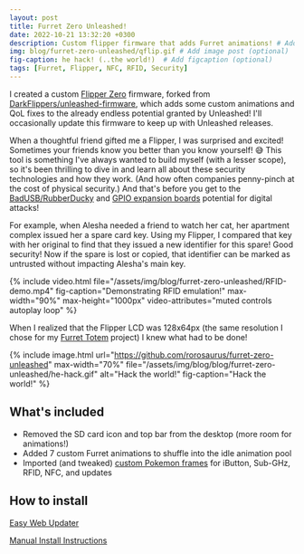 ```yaml
---
layout: post
title: Furret Zero Unleashed!
date: 2022-10-21 13:32:20 +0300
description: Custom flipper firmware that adds Furret animations! # Add post description (optional)
img: blog/furret-zero-unleashed/qflip.gif # Add image post (optional)
fig-caption: he hack! (..the world!)  # Add figcaption (optional)
tags: [Furret, Flipper, NFC, RFID, Security]
---
```


I created a custom [Flipper Zero](https://flipperzero.one/) firmware, forked from [DarkFlippers/unleashed-firmware](https://github.com/DarkFlippers/unleashed-firmware), which adds some custom animations and QoL fixes to the already endless potential granted by Unleashed! I'll occasionally update this firmware to keep up with Unleashed releases.

When a thoughtful friend gifted me a Flipper, I was surprised and excited! Sometimes your friends know you better than you know yourself! 😅 This tool is something I've always wanted to build myself (with a lesser scope), so it's been thrilling to dive in and learn all about these security technologies and how they work. (And how often companies penny-pinch at the cost of physical security.) And that's before you get to the [BadUSB/RubberDucky](https://docs.flipperzero.one/bad-usb) and [GPIO expansion boards](https://docs.flipperzero.one/gpio-and-modules) potential for digital attacks!

For example, when Alesha needed a friend to watch her cat, her apartment complex issued her a spare card key. Using my Flipper, I compared that key with her original to find that they issued a new identifier for this spare! Good security! Now if the spare is lost or copied, that identifier can be marked as untrusted without impacting Alesha's main key.

{% include video.html 
    file="/assets/img/blog/furret-zero-unleashed/RFID-demo.mp4"
    fig-caption="Demonstrating RFID emulation!"
    max-width="90%"
    max-height="1000px"
    video-attributes="muted controls autoplay loop"
%}

When I realized that the Flipper LCD was 128x64px (the same resolution I chose for my [Furret Totem](https://github.com/rorosaurus/FurretTotem) project) I knew what had to be done!

{% include image.html 
    url="https://github.com/rorosaurus/furret-zero-unleashed"
    max-width="70%"
    file="/assets/img/blog/blog/furret-zero-unleashed/he-hack.gif"
    alt="Hack the world!"
    fig-caption="Hack the world!"
%}

## What's included

* Removed the SD card icon and top bar from the desktop (more room for animations!)
* Added 7 custom Furret animations to shuffle into the idle animation pool
* Imported (and tweaked) [custom Pokemon frames](https://github.com/rorosaurus/furret-zero-unleashed/commit/a29b4cecd711cc64992431160c28a52aca07e448) for iButton, Sub-GHz, RFID, NFC, and updates

## How to install

[Easy Web Updater](https://lab.flipper.net/?url=https://roryhay.es/assets/files/furret-zero-unleashed/furret-zero-unleashed-023.tgz&channel=release-cfw&version=furret-unleashed-023)

[Manual Install Instructions](https://github.com/rorosaurus/furret-zero-unleashed/documentation/HowToInstall.md)